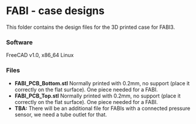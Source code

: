 # FABI - case designs

This folder contains the design files for the 3D printed case for FABI3.

### Software

FreeCAD v1.0, x86_64 Linux

### Files

* __FABI_PCB_Bottom.stl__ Normally printed with 0.2mm, no support (place it correctly on the flat surface). One piece needed for a FABI.
* __FABI_PCB_Top.stl__ Normally printed with 0.2mm, no support (place it correctly on the flat surface). One piece needed for a FABI.
* __TBA:__ There will be an additional file for FABIs with a connected pressure sensor, we need a tube outlet for that.
